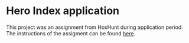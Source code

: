 # Hero Index application

This project was an assignment from HoxHunt during application period. The instructions of the assigment can be found [here](https://github.com/Jhoneagle/Hero-Index/blob/main/instructions.md).
